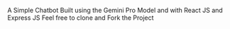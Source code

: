A Simple Chatbot Built using the Gemini Pro Model and with React JS and Express JS
Feel free to clone and Fork the Project

